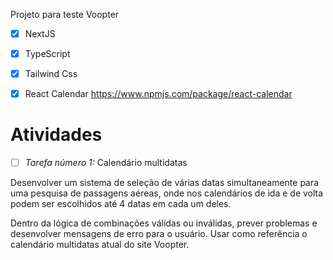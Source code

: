 Projeto para teste Voopter

- [x] NextJS
- [x] TypeScript
- [x] Tailwind Css
- [x] React Calendar https://www.npmjs.com/package/react-calendar


# Atividades
- [ ] *Tarefa número 1:*
Calendário multidatas


Desenvolver um sistema de seleção de várias datas simultaneamente para uma pesquisa de passagens aéreas, onde nos calendários de ida e de volta podem ser escolhidos até 4 datas em cada um deles.


Dentro da lógica de combinações válidas ou inválidas, prever problemas e desenvolver mensagens de erro para o usuário. Usar como referência o calendário multidatas atual do site Voopter.
